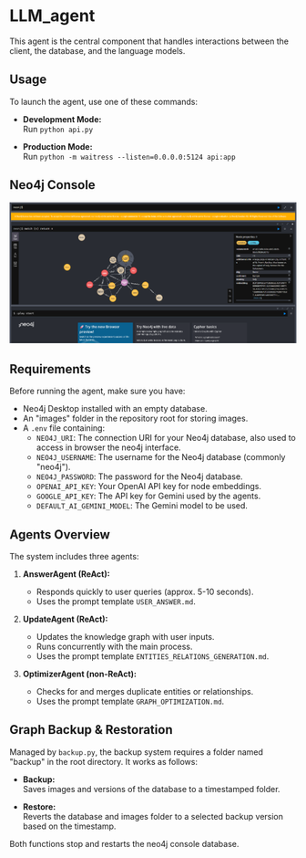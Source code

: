 # LLM_agent

This agent is the central component that handles interactions between the client, the database, and the language models.

## Usage

To launch the agent, use one of these commands:

- **Development Mode:**  
    Run `python api.py`
    
- **Production Mode:**  
    Run `python -m waitress --listen=0.0.0.0:5124 api:app`

## Neo4j Console

![Neo4j Console Interface](neo4jconsole.png)

## Requirements

Before running the agent, make sure you have:

- Neo4j Desktop installed with an empty database.
- An "images" folder in the repository root for storing images.
- A `.env` file containing:
    - `NEO4J_URI`: The connection URI for your Neo4j database, also used to access in browser the neo4j interface.
    - `NEO4J_USERNAME`: The username for the Neo4j database (commonly "neo4j").
    - `NEO4J_PASSWORD`: The password for the Neo4j database.
    - `OPENAI_API_KEY`: Your OpenAI API key for node embeddings.
    - `GOOGLE_API_KEY`: The API key for Gemini used by the agents.
    - `DEFAULT_AI_GEMINI_MODEL`: The Gemini model to be used.

## Agents Overview

The system includes three agents:

1. **AnswerAgent (ReAct):**
     - Responds quickly to user queries (approx. 5-10 seconds).
     - Uses the prompt template `USER_ANSWER.md`.

2. **UpdateAgent (ReAct):**
     - Updates the knowledge graph with user inputs.
     - Runs concurrently with the main process.
     - Uses the prompt template `ENTITIES_RELATIONS_GENERATION.md`.

3. **OptimizerAgent (non-ReAct):**
     - Checks for and merges duplicate entities or relationships.
     - Uses the prompt template `GRAPH_OPTIMIZATION.md`.

## Graph Backup & Restoration

Managed by `backup.py`, the backup system requires a folder named "backup" in the root directory. It works as follows:

- **Backup:**  
    Saves images and versions of the database to a timestamped folder.
    
- **Restore:**  
    Reverts the database and images folder to a selected backup version based on the timestamp.

Both functions stop and restarts the neo4j console database.
